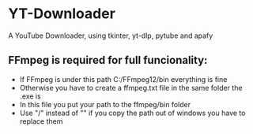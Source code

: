 # YT-Downloader
A YouTube Downloader, using tkinter, yt-dlp, pytube and apafy

## FFmpeg is required for full funcionality:
- If FFmpeg is under this path C:/FFmpeg12/bin everything is fine
- Otherwise you have to create a ffmpeg.txt file in the same folder the .exe is
- In this file you put your path to the ffmpeg/bin folder
- Use "/" instead of "\" if you copy the path out of windows you have to replace them
